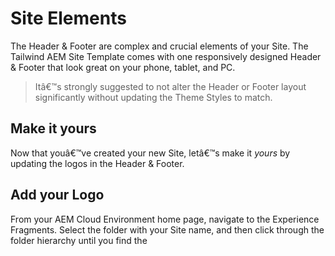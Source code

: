 # Site Elements

The Header & Footer are complex and crucial elements of your Site. The Tailwind AEM Site Template comes with one responsively designed Header & Footer that look great on your phone, tablet, and PC.

> Itâ€™s strongly suggested to not alter the Header or Footer layout significantly without updating the Theme Styles to match.

## Make it yours

Now that youâ€™ve created your new Site, letâ€™s make it _yours_ by updating the logos in the Header & Footer.

## Add your Logo

From your AEM Cloud Environment home page, navigate to the Experience Fragments. Select the folder with your Site name, and then click through the folder hierarchy until you find the
